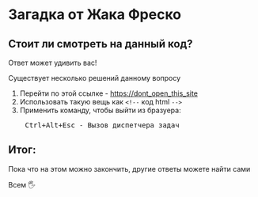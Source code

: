 # Загадка от Жака Фреско

## Стоит ли смотреть на данный код?

Ответ может удивить вас!

Существует несколько решений данному вопросу

1. Перейти по этой ссылке - [https://dont_open_this_site](https://azbyka.ru/zapovedi-bozhii)
2. Использовать такую вещь как `<!--` код html `-->`
3. Применить команду, чтобы выйти из бразуера:
<pre>
    <kbd>Ctrl</kbd>+<kbd>Alt</kbd>+<kbd>Esc</kbd> - Вызов диспетчера задач
</pre> 

## Итог:
Пока что на этом можно закончить, другие ответы можете найти сами

Всем 🖐
